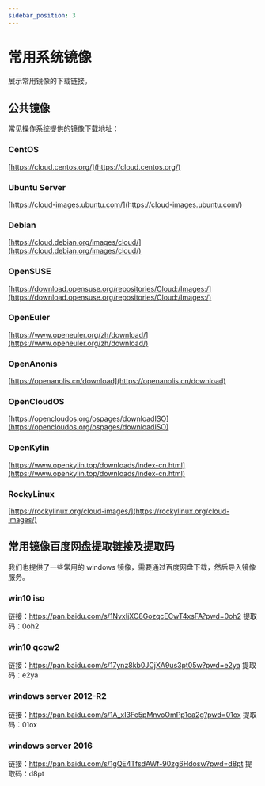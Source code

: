 ```yaml
---
sidebar_position: 3
---
```


# 常用系统镜像

展示常用镜像的下载链接。

## 公共镜像

常见操作系统提供的镜像下载地址：

### CentOS

[https://cloud.centos.org/](https://cloud.centos.org/)

### Ubuntu Server

[https://cloud-images.ubuntu.com/](https://cloud-images.ubuntu.com/)

### Debian

[https://cloud.debian.org/images/cloud/](https://cloud.debian.org/images/cloud/)

### OpenSUSE

[https://download.opensuse.org/repositories/Cloud:/Images:/](https://download.opensuse.org/repositories/Cloud:/Images:/)

### OpenEuler

[https://www.openeuler.org/zh/download/](https://www.openeuler.org/zh/download/)

### OpenAnonis

[https://openanolis.cn/download](https://openanolis.cn/download)

### OpenCloudOS 

[https://opencloudos.org/ospages/downloadISO](https://opencloudos.org/ospages/downloadISO)

### OpenKylin

[https://www.openkylin.top/downloads/index-cn.html](https://www.openkylin.top/downloads/index-cn.html)

### RockyLinux

[https://rockylinux.org/cloud-images/](https://rockylinux.org/cloud-images/)

## 常用镜像百度网盘提取链接及提取码

我们也提供了一些常用的 windows 镜像，需要通过百度网盘下载，然后导入镜像服务。

### win10 iso

链接：https://pan.baidu.com/s/1NvxIjXC8GozqcECwT4xsFA?pwd=0oh2 
提取码：0oh2

### win10 qcow2

链接：https://pan.baidu.com/s/17ynz8kb0JCjXA9us3pt05w?pwd=e2ya 
提取码：e2ya 

### windows server 2012-R2

链接：https://pan.baidu.com/s/1A_xI3Fe5pMnvoOmPp1ea2g?pwd=01ox 
提取码：01ox

### windows server 2016

链接：https://pan.baidu.com/s/1gQE4TfsdAWf-90zg6Hdosw?pwd=d8pt 
提取码：d8pt
